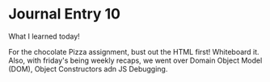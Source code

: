 # Journal Entry 10    
What I learned today!

For the chocolate Pizza assignment, bust out the HTML first! Whiteboard it. Also, with friday's being weekly recaps, we went over Domain Object Model (DOM), Object Constructors adn JS Debugging.
